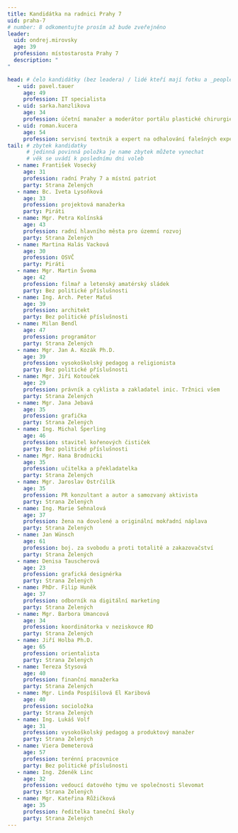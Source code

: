 ```yaml
---
title: Kandidátka na radnici Prahy 7
uid: praha-7
# number: 8 odkomentujte prosím až bude zveřejněno
leader: 
  uid: ondrej.mirovsky
  age: 39
  profession: místostarosta Prahy 7
  description: "
"

head: # čelo kandidátky (bez leadera) / lidé kteří mají fotku a _people/jmeno.md
   - uid: pavel.tauer
     age: 49
     profession: IT specialista
   - uid: sarka.hanzlikova
     age: 34
     profession: účetní manažer a moderátor portálu plastické chirurgie
   - uid: roman.kucera
     age: 54
     profession: servisní textnik a expert na odhalování falešných expertů
tail: # zbytek kandidatky
      # jedinná povinná položka je name zbytek můžete vynechat
      # věk se uvádí k poslednímu dni voleb
   - name: František Vosecký
     age: 31
     profession: radní Prahy 7 a místní patriot
     party: Strana Zelených
   - name: Bc. Iveta Lysoňková
     age: 33
     profession: projektová manažerka
     party: Piráti
   - name: Mgr. Petra Kolínská
     age: 43
     profession: radní hlavního města pro územní rozvoj
     party: Strana Zelených
   - name: Martina Halás Vacková
     age: 30
     profession: OSVČ
     party: Piráti
   - name: Mgr. Martin Švoma
     age: 42
     profession: filmař a letenský amatérský sládek
     party: Bez politické příslušnosti
   - name: Ing. Arch. Peter Maťuš
     age: 39
     profession: architekt
     party: Bez politické příslušnosti
   - name: Milan Bendl
     age: 47
     profession: programátor
     party: Strana Zelených
   - name: Mgr. Jan A. Kozák Ph.D.
     age: 39
     profession: vysokoškolský pedagog a religionista
     party: Bez politické příslušnosti
   - name: Mgr. Jiří Kotouček
     age: 29
     profession: právník a cyklista a zakladatel inic. Tržnici všem
     party: Strana Zelených
   - name: Mgr. Jana Jebavá
     age: 35
     profession: grafička
     party: Strana Zelených
   - name: Ing. Michal Šperling
     age: 46
     profession: stavitel kořenových čističek
     party: Bez politické příslušnosti
   - name: Mgr. Hana Brodnicki
     age: 35
     profession: učitelka a překladatelka
     party: Strana Zelených
   - name: Mgr. Jaroslav Ostrčilík
     age: 35
     profession: PR konzultant a autor a samozvaný aktivista
     party: Strana Zelených
   - name: Ing. Marie Sehnalová
     age: 37
     profession: žena na dovolené a originální mokřadní náplava
     party: Strana Zelených
   - name: Jan Wünsch
     age: 61
     profession: boj. za svobodu a proti totalitě a zakazovačství
     party: Strana Zelených
   - name: Denisa Tauscherová
     age: 23
     profession: grafická designérka
     party: Strana Zelených
   - name: PhDr. Filip Huněk
     age: 37
     profession: odborník na digitální marketing
     party: Strana Zelených
   - name: Mgr. Barbora Umancová
     age: 34
     profession: koordinátorka v neziskovce RD
     party: Strana Zelených
   - name: Jiří Holba Ph.D.
     age: 65
     profession: orientalista
     party: Strana Zelených
   - name: Tereza Štysová
     age: 40
     profession: finanční manažerka
     party: Strana Zelených
   - name: Mgr. Linda Pospíšilová El Karibová
     age: 40
     profession: socioložka
     party: Strana Zelených
   - name: Ing. Lukáš Volf
     age: 31
     profession: vysokoškolský pedagog a produktový manažer
     party: Strana Zelených
   - name: Viera Demeterová
     age: 57
     profession: terénní pracovnice
     party: Bez politické příslušnosti
   - name: Ing. Zdeněk Linc
     age: 32
     profession: vedoucí datového týmu ve společnosti Slevomat
     party: Strana Zelených
   - name: Mgr. Kateřina Růžičková
     age: 35
     profession: ředitelka taneční školy
     party: Strana Zelených
---
```

